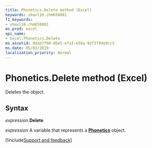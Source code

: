 ```yaml
---
title: Phonetics.Delete method (Excel)
keywords: vbaxl10.chm658081
f1_keywords:
- vbaxl10.chm658081
ms.prod: excel
api_name:
- Excel.Phonetics.Delete
ms.assetid: 0dab7f60-d6e5-efa1-e58a-92f3f0de9cc5
ms.date: 05/03/2019
localization_priority: Normal
---
```



# Phonetics.Delete method (Excel)

Deletes the object.


## Syntax

_expression_.**Delete**

_expression_ A variable that represents a **[Phonetics](Excel.Phonetics.md)** object.




[!include[Support and feedback](~/includes/feedback-boilerplate.md)]